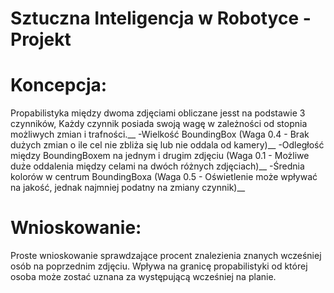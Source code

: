 # Sztuczna Inteligencja w Robotyce - Projekt
# Koncepcja:
Propabilistyka między dwoma zdjęciami obliczane jesst na podstawie 3 czynników, Każdy czynnik posiada swoją wagę w zależności od stopnia możliwych zmian i trafności.__
-Wielkość BoundingBox (Waga 0.4 - Brak dużych zmian o ile cel nie zbliża się lub nie oddala od kamery)__
-Odległość między BoundingBoxem na jednym i drugim zdjęciu (Waga 0.1 - Możliwe duże oddalenia między celami na dwóch różnych zdjęciach)__
-Średnia kolorów w centrum BoundingBoxa (Waga 0.5 - Oświetlenie może wpływać na jakość, jednak najmniej podatny na zmiany czynnik)__

# Wnioskowanie:
Proste wnioskowanie sprawdzające procent znalezienia znanych wcześniej osób na poprzednim zdjęciu. Wpływa na granicę propabilistyki od której osoba może zostać uznana za występującą wcześniej na planie. 

